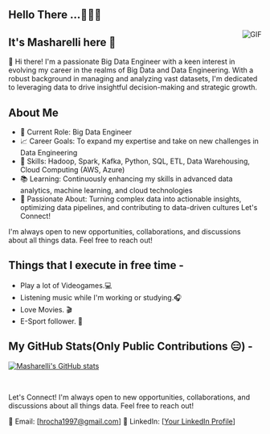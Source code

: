 <h2>Hello There ...🧑🏻‍💻</h2>


 <img align="right" alt="GIF" src="https://media.giphy.com/media/hrRJ41JB2zlgZiYcCw/giphy-downsized-large.gif" />
  


## It's Masharelli here 👋
👋 Hi there! I'm a passionate Big Data Engineer with a keen interest in evolving my career in the realms of Big Data and Data Engineering. With a robust background in managing and analyzing vast datasets, I'm dedicated to leveraging data to drive insightful decision-making and strategic growth.

## About Me
- 💼 Current Role: Big Data Engineer
- 📈 Career Goals: To expand my expertise and take on new challenges in Data Engineering
- 🔧 Skills: Hadoop, Spark, Kafka, Python, SQL, ETL, Data Warehousing, Cloud Computing (AWS, Azure)
- 📚 Learning: Continuously enhancing my skills in advanced data analytics, machine learning, and cloud technologies
- 🧠 Passionate About: Turning complex data into actionable insights, optimizing data pipelines, and contributing to data-driven cultures
Let's Connect!

I'm always open to new opportunities, collaborations, and discussions about all things data. Feel free to reach out!

## Things that I execute in free time -  
  - Play a lot of Videogames.💻
  - Listening music while I'm working or studying.🎧
  - Love Movies. 🎬
  - E-Sport follower. 👾 


## My GitHub Stats(Only Public Contributions 😑) -
  
  [![Masharelli's GitHub stats](https://github-readme-stats.vercel.app/api?username=masharelli)](https://github.com/anuraghazra/github-readme-stats)

</br>

Let's Connect!
I'm always open to new opportunities, collaborations, and discussions about all things data. Feel free to reach out!

📧 Email: [hrocha1997@gmail.com]
🔗 LinkedIn: [[Your LinkedIn Profile](https://www.linkedin.com/in/hugo-rocha-a210a2148/)]
